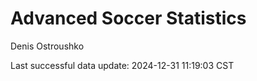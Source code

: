 # Advanced Soccer Statistics
Denis Ostroushko

<!-- gfm -->

Last successful data update: 2024-12-31 11:19:03 CST
